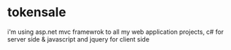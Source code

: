 # tokensale

i'm using asp.net mvc framewrok to all my web application projects, c# for server side & javascript and jquery for client side
